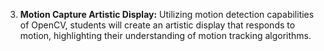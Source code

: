 3. **Motion Capture Artistic Display:** Utilizing motion detection capabilities of OpenCV, students will create an artistic display that responds to motion, highlighting their understanding of motion tracking algorithms.